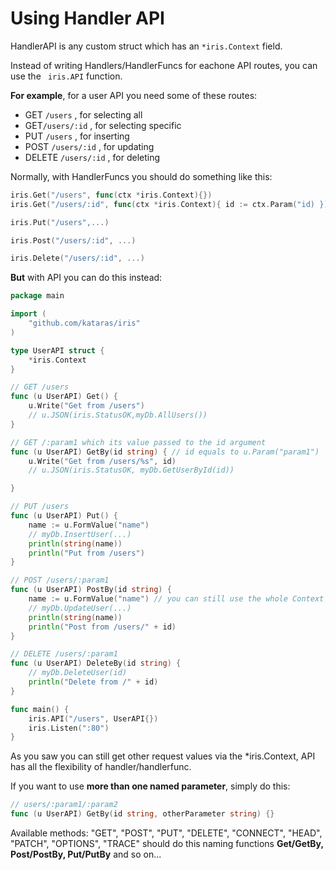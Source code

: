 # Using Handler API
HandlerAPI is any custom struct which has an `*iris.Context` field.

Instead of writing Handlers/HandlerFuncs for eachone API routes, you can use the ` iris.API` function.

**For example**, for a user API you need some of these routes:

- GET `/users` , for selecting all
- GET`/users/:id` , for selecting specific
- PUT `/users` , for inserting
- POST `/users/:id` , for updating
- DELETE `/users/:id` , for deleting

Normally, with HandlerFuncs you should do something like this:

```go
iris.Get("/users", func(ctx *iris.Context){})
iris.Get("/users/:id", func(ctx *iris.Context){ id := ctx.Param("id) })

iris.Put("/users",...)

iris.Post("/users/:id", ...)

iris.Delete("/users/:id", ...)
```

**But** with API you can do this instead: 

```go
package main

import (
	"github.com/kataras/iris"
)

type UserAPI struct {
	*iris.Context
}

// GET /users
func (u UserAPI) Get() {
	u.Write("Get from /users")
	// u.JSON(iris.StatusOK,myDb.AllUsers())
}

// GET /:param1 which its value passed to the id argument
func (u UserAPI) GetBy(id string) { // id equals to u.Param("param1")
	u.Write("Get from /users/%s", id)
	// u.JSON(iris.StatusOK, myDb.GetUserById(id))

}

// PUT /users
func (u UserAPI) Put() {
	name := u.FormValue("name")
	// myDb.InsertUser(...)
	println(string(name))
	println("Put from /users")
}

// POST /users/:param1
func (u UserAPI) PostBy(id string) {
	name := u.FormValue("name") // you can still use the whole Context's features!
	// myDb.UpdateUser(...)
	println(string(name))
	println("Post from /users/" + id)
}

// DELETE /users/:param1
func (u UserAPI) DeleteBy(id string) {
	// myDb.DeleteUser(id)
	println("Delete from /" + id)
}

func main() {
	iris.API("/users", UserAPI{})
	iris.Listen(":80")
}

```

As you saw you can still get other request values via the *iris.Context, API has all the  flexibility of handler/handlerfunc.

If you want to use **more than one named parameter**, simply do this:
```go
// users/:param1/:param2
func (u UserAPI) GetBy(id string, otherParameter string) {}
```

Available methods: "GET", "POST", "PUT", "DELETE", "CONNECT", "HEAD", "PATCH", "OPTIONS", "TRACE" should do this naming functions **Get/GetBy, Post/PostBy, Put/PutBy** and so on...




